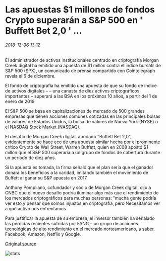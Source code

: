 # Las apuestas $1 millones de fondos Crypto superarán a S&P 500 en ' Buffett Bet 2,0 ' ...

###### 2018-12-06 13:12

El administrador de activos institucionales centrado en criptografía Morgan Creek digital ha emitido una apuesta de $1 millón contra el índice bursátil de S&P 500 (SPX), un comunicado de prensa compartido con Cointelegraph revela el 6 de diciembre.

El fondo de criptografía ha emitido una apuesta de que su fondo de índice de activos digitales – – una canasta de diez activos criptográficos importantes – superará a las BSA en los próximos 10 años, a partir del 1 de enero de 2019.

El S&P 500 se basa en capitalizaciones de mercado de 500 grandes empresas que tienen acciones comunes cotizadas en las principales bolsas de valores de Estados Unidos, la bolsa de valores de Nueva York (NYSE) o el NASDAQ Stock Market (NASDAQ).

El desafío de Morgan Creek digital, apodado "Buffett Bet 2,0", evidentemente se hace eco de una apuesta similar hecha por el prominente crítico Crypto de Wall Street, Warren Buffett, quien en 2008 apostó $1 millón que el S&P 500 superaría a un grupo de fondos de cobertura durante un período de diez años.

Si la apuesta es tomada, la firma señaló que el plan sería que el ganador donara los beneficios a la caridad, imitando también el movimiento de Buffett al ganar su S&P apuesta en 2017.

Anthony Pompliano, cofundador y socio de Morgan Creek digital, dijo a CNBC que el nuevo desafío podría iluminar algo más que el rendimiento de los mercados criptográficos para muchas personas: "mucha gente podría ver esto y pensar que somos injustos en criptografía, pero Necesitamos ver a qué activo nos enfrentamos.

Para justificar la apuesta de su empresa, el inversor también ha señalado las pérdidas recientes sufridas por FANG – un grupo de acciones tecnológicas de alto rendimiento en el mercado norteamericano, a saber, Facebook, Amazon, Netflix y Google.

[Original source](https://cointelegraph.com/news/crypto-fund-wagers-1-mln-it-will-outperform-sp-500-in-buffett-bet-20)

![stats](https://c.statcounter.com/11760860/0/a89fa40b/1/ "stats")
